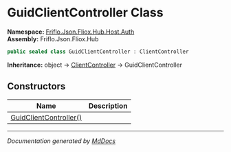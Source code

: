 ﻿<!--  
  <auto-generated>   
    The contents of this file were generated by a tool.  
    Changes to this file may be list if the file is regenerated  
  </auto-generated>   
-->

# GuidClientController Class

**Namespace:** [Friflo.Json.Fliox.Hub.Host.Auth](../index.md)  
**Assembly:** Friflo.Json.Fliox.Hub

```csharp
public sealed class GuidClientController : ClientController
```

**Inheritance:** object → [ClientController](../ClientController/index.md) → GuidClientController

## Constructors

| Name                                            | Description |
| ----------------------------------------------- | ----------- |
| [GuidClientController()](constructors/index.md) |             |

___

*Documentation generated by [MdDocs](https://github.com/ap0llo/mddocs)*
